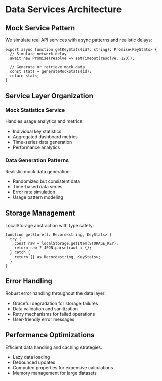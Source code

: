 # Data Services Architecture

## Mock Service Pattern

We simulate real API services with async patterns and realistic delays:

```
export async function getKeyStats(id?: string): Promise<KeyStats> {
  // Simulate network delay
  await new Promise(resolve => setTimeout(resolve, 120));

  // Generate or retrieve mock data
  const stats = generateMockStats(id);
  return stats;
}
```

## Service Layer Organization

### Mock Statistics Service

Handles usage analytics and metrics:

- Individual key statistics
- Aggregated dashboard metrics
- Time-series data generation
- Performance analytics

### Data Generation Patterns

Realistic mock data generation:

- Randomized but consistent data
- Time-based data series
- Error rate simulation
- Usage pattern modeling

## Storage Management

LocalStorage abstraction with type safety:

```
function getStore(): Record<string, KeyStats> {
  try {
    const raw = localStorage.getItem(STORAGE_KEY);
    return raw ? JSON.parse(raw) : {};
  } catch {
    return {} as Record<string, KeyStats>;
  }
}
```

## Error Handling

Robust error handling throughout the data layer:

- Graceful degradation for storage failures
- Data validation and sanitization
- Retry mechanisms for failed operations
- User-friendly error messages

## Performance Optimizations

Efficient data handling and caching strategies:

- Lazy data loading
- Debounced updates
- Computed properties for expensive calculations
- Memory management for large datasets

